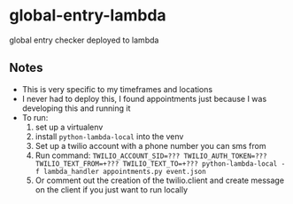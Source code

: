 # global-entry-lambda

global entry checker deployed to lambda

## Notes

- This is very specific to my timeframes and locations
- I never had to deploy this, I found appointments just because I was developing this and running it
- To run:
  1. set up a virtualenv
  2. install `python-lambda-local` into the venv
  3. Set up a twilio account with a phone number you can sms from
  4. Run command: `TWILIO_ACCOUNT_SID=??? TWILIO_AUTH_TOKEN=??? TWILIO_TEXT_FROM=+??? TWILIO_TEXT_TO=+??? python-lambda-local -f lambda_handler appointments.py event.json`
  5. Or comment out the creation of the twilio.client and create message on the client if you just want to run locally
